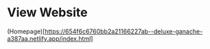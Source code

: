 # View Website
(Homepage)[https://654f6c6760bb2a21166227ab--deluxe-ganache-a387aa.netlify.app/index.html]
